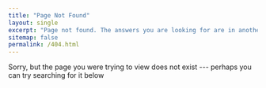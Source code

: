 ```yaml
---
title: "Page Not Found"
layout: single
excerpt: "Page not found. The answers you are looking for are in another window."
sitemap: false
permalink: /404.html
---
```

Sorry, but the page you were trying to view does not exist --- perhaps you can try searching for it below 

<script type="text/javascript">
  var GOOG_FIXURL_LANG = 'en';
  var GOOG_FIXURL_SITE = '{{ site.url }}'
</script>
<script type="text/javascript"
  src="//linkhelp.clients.google.com/tbproxy/lh/wm/fixurl.js">
</script>
